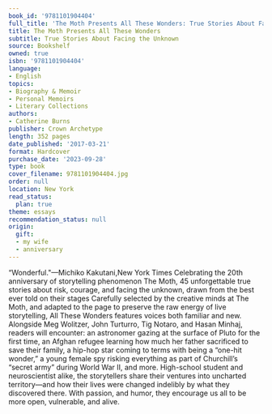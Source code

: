 ```yaml
---
book_id: '9781101904404'
full_title: 'The Moth Presents All These Wonders: True Stories About Facing the Unknown'
title: The Moth Presents All These Wonders
subtitle: True Stories About Facing the Unknown
source: Bookshelf
owned: true
isbn: '9781101904404'
language:
- English
topics:
- Biography & Memoir
- Personal Memoirs
- Literary Collections
authors:
- Catherine Burns
publisher: Crown Archetype
length: 352 pages
date_published: '2017-03-21'
format: Hardcover
purchase_date: '2023-09-28'
type: book
cover_filename: 9781101904404.jpg
order: null
location: New York
read_status:
  plan: true
theme: essays
recommendation_status: null
origin:
  gift:
  - my wife
  - anniversary
---
```

“Wonderful."—Michiko Kakutani,New York Times
Celebrating the 20th anniversary of storytelling phenomenon The Moth, 45 unforgettable true stories about risk, courage, and facing the unknown, drawn from the best ever told on their stages
Carefully selected by the creative minds at The Moth, and adapted to the page to preserve the raw energy of live storytelling, All These Wonders features voices both familiar and new. Alongside Meg Wolitzer, John Turturro, Tig Notaro, and Hasan Minhaj, readers will encounter: an astronomer gazing at the surface of Pluto for the first time, an Afghan refugee learning how much her father sacrificed to save their family, a hip-hop star coming to terms with being a “one-hit wonder,” a young female spy risking everything as part of Churchill’s “secret army” during World War II, and more.
High-school student and neuroscientist alike, the storytellers share their ventures into uncharted territory—and how their lives were changed indelibly by what they discovered there. With passion, and humor, they encourage us all to be more open, vulnerable, and alive.
